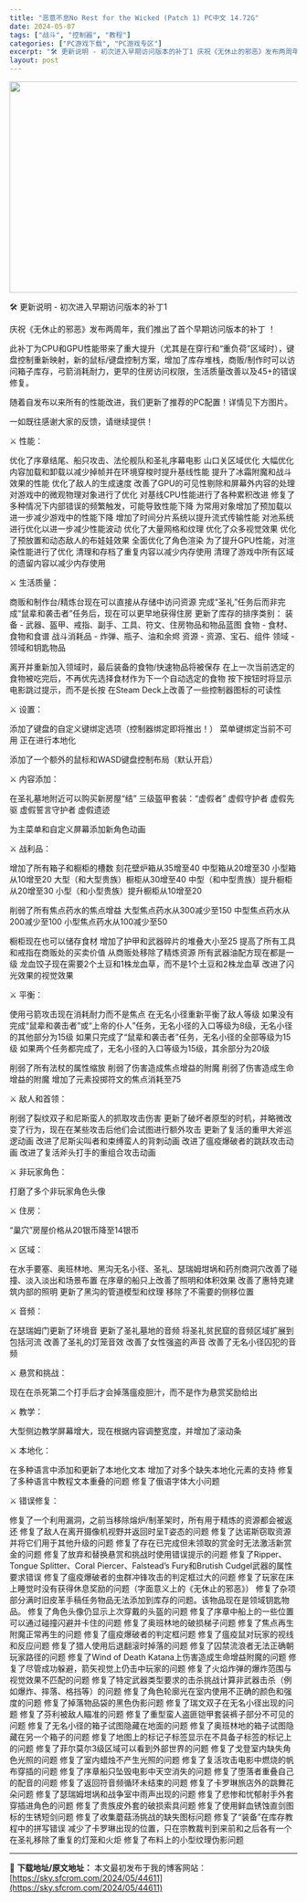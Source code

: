 ```yaml
---
title: "恶意不息No Rest for the Wicked (Patch 1) PC中文 14.72G"
date: 2024-05-07
tags: ["战斗", "控制器", "教程"]
categories: ["PC游戏下载", "PC游戏专区"]
excerpt: "🛠️ 更新说明 - 初次进入早期访问版本的补丁1 庆祝《无休止的邪恶》发布两周年，我们推出了首个早期访问版本的补丁 ！ 此补丁为CPU和GPU性能带来了重大提升（尤其是在穿行和“重负荷”区域时），键盘控制重新映射，新的鼠标/键盘控制方案，增加了库存堆栈，商贩/制作时可以访问箱子库存，弓箭消耗耐力，更&hellip;"
layout: post
---
```


<img class="igg-image-content aligncenter" src="https://sky.sfcrom.com/wp-content/uploads/2024/05/c93be-No-Rest-for-the-Wicked-Free-Download.jpg" width="660" height="370" />

🛠️ 更新说明 - 初次进入早期访问版本的补丁1

庆祝《无休止的邪恶》发布两周年，我们推出了首个早期访问版本的补丁
！

此补丁为CPU和GPU性能带来了重大提升（尤其是在穿行和“重负荷”区域时），键盘控制重新映射，新的鼠标/键盘控制方案，增加了库存堆栈，商贩/制作时可以访问箱子库存，弓箭消耗耐力，更早的住房访问权限，生活质量改善以及45+的错误修复。

随着自发布以来所有的性能改进，我们更新了推荐的PC配置！详情见下方图片。

一如既往感谢大家的反馈，请继续提供！

⚔️ 性能：

优化了序章结尾、船只攻击、法伦舰队和圣礼序幕电影
山口关区域优化
大幅优化内容加载和卸载以减少掉帧并在环境穿梭时提升基线性能
提升了冰霜附魔和战斗效果的性能
优化了敌人的生成速度
改善了GPU的可见性剔除和屏幕外内容的处理
对游戏中的微观物理对象进行了优化
对基线CPU性能进行了各种累积改进
修复了多种情况下内部错误的频繁触发，可能导致性能下降
为常用对象增加了预加载以进一步减少游戏中的性能下降
增加了时间分片系统以提升流式传输性能
对池系统进行优化以进一步减少性能波动
优化了大量网格和纹理
优化了众多视觉效果
优化了预放置和动态敌人的布娃娃效果
全面优化了角色渲染
为了提升GPU性能，对渲染性能进行了优化
清理和存档了重复内容以减少内存使用
清理了游戏中所有区域的遗留内容以减少内存使用

⚔️ 生活质量：

商贩和制作台/精炼台现在可以直接从存储中访问资源
完成“圣礼”任务后而非完成“鼠辈和袭击者”任务后，现在可以更早地获得住房
更新了库存的排序类别：
装备 - 武器、盔甲、戒指、副手、工具、符文、住房物品和物品蓝图
食物 - 食材、食物和食谱
战斗消耗品 - 炸弹、瓶子、油和余烬
资源 - 资源、宝石、组件
领域 - 领域和钥匙物品

离开并重新加入领域时，最后装备的食物/快速物品将被保存
在上一次当前选定的食物被吃完后，不再优先选择食材作为下一个自动选定的食物
按下按钮时将显示电影跳过提示，而不是长按
在Steam Deck上改善了一些控制器图标的可读性

⚔️ 设置：

添加了键盘的自定义键绑定选项（控制器绑定即将推出！）
菜单键绑定当前不可用
正在进行本地化

添加了一个额外的鼠标和WASD键盘控制布局（默认开启）

⚔️ 内容添加：

在圣礼墓地附近可以购买新房屋“结”
三级盔甲套装：“虚假者”
虚假守护者
虚假先驱
虚假誓言守护者
虚假遗迹

为主菜单和自定义屏幕添加新角色动画

⚔️ 战利品：

增加了所有箱子和橱柜的槽数
刻花壁炉箱从35增至40
中型箱从20增至30
小型箱从10增至20
大型（和大型贵族）橱柜从30增至40
中型（和中型贵族）提升橱柜从20增至30
小型（和小型贵族）提升橱柜从10增至20

削弱了所有焦点药水的焦点增益
大型焦点药水从300减少至150
中型焦点药水从200减少至100
小型焦点药水从100减少至50

橱柜现在也可以储存食材
增加了护甲和武器碎片的堆叠大小至25
提高了所有工具和戒指在商贩处的买卖价值
从商贩处移除了精炼资源
所有武器油配方现在都是一级
龙血饺子现在需要2个土豆和1株龙血草，而不是1个土豆和2株龙血草
改进了闪光效果的视觉效果

⚔️ 平衡：

使用弓箭攻击现在消耗耐力而不是焦点
在无名小径重新平衡了敌人等级
如果没有完成“鼠辈和袭击者”或“上帝的仆人”任务，无名小径的入口等级为8级，无名小径的其他部分为15级
如果只完成了“鼠辈和袭击者”任务，无名小径的全部等级为15级
如果两个任务都完成了，无名小径的入口等级为15级，其余部分为20级

削弱了所有法杖的属性缩放
削弱了伤害造成焦点增益的附魔
削弱了伤害造成生命增益的附魔
增加了元素投掷符文的焦点消耗至75

⚔️ 敌人和首领：

削弱了裂纹双子和尼斯蛮人的抓取攻击伤害
更新了破坏者原型的时机，并略微改变了行为，现在在某些攻击后他们会试图进行额外攻击
更新了复活的重甲大斧巡逻动画
改进了尼斯尖叫者和束缚蛮人的背刺动画
改进了瘟疫爆破者的跳跃攻击动画
改进了复活斧头打手的重组合攻击动画

⚔️ 非玩家角色：

打磨了多个非玩家角色头像

⚔️ 住房：

“巢穴”房屋价格从20银币降至14银币

⚔️ 区域：

在水手要塞、奥班林地、黑沟无名小径、圣礼、瑟瑞姆坩埚和药剂商洞穴改善了碰撞、淡入淡出和场景布置
在序章的船只上改善了照明和体积效果
改善了惠特克建筑内部的照明
更新了黑沟的管道模型和纹理
移除了不需要的侧移位置

⚔️ 音频：

在瑟瑞姆门更新了环境音
更新了圣礼墓地的音频
将圣礼贫民窟的音频区域扩展到包括河流
改善了圣礼的灯笼音效
改善了女性强盗的声音
改善了无名小径囚犯的音频

⚔️ 悬赏和挑战：

现在在杀死第二个打手后才会掉落瘟疫胆汁，而不是作为悬赏奖励给出

⚔️ 教学：

大型侧边教学屏幕增大，现在根据内容调整宽度，并增加了滚动条

⚔️ 本地化：

在多种语言中添加和更新了本地化文本
增加了对多个缺失本地化元素的支持
修复了多种语言中教程文本重叠的问题
修复了俄语字体大小问题

⚔️ 错误修复：

修复了一个利用漏洞，之前当移除熔炉/制革架时，所有用于精炼的资源都会被返还
修复了敌人在离开摄像机视野并返回时呈T姿态的问题
修复了达诺斯窃取资源并将它们用于其他升级的问题
修复了存在已完成但未领取的赏金时无法激活新赏金的问题
修复了放弃和替换悬赏和挑战时使用错误提示的问题
修复了Ripper、Tongue Splitter、Coral Piercer、Falstead’s Fury和Brutish Cudgel武器的属性要求错误
修复了瘟疫爆破者的虫群冲锋攻击的判定框过大的问题
修复了玩家在床上睡觉时没有获得休息奖励的问题（字面意义上的《无休止的邪恶》）
修复了杂项部分满时旧皮革手稿任务物品无法添加到库存的问题。该物品现在是领域钥匙物品。
修复了角色头像仍显示上次穿戴的头盔的问题
修复了序章中船上的一些位置可以通过碰撞闪避并卡住的问题
修复了奥班林地的破损梯子问题
修复了焦点再生附魔正常再生的问题
修复了瘟疫爆破者的判定框问题
修复了瘟疫鼠对玩家的视线和反应问题
修复了猎人使用后退翻滚时掉落的问题
修复了囚禁流浪者无法正确朝玩家路径的问题
修复了Wind of Death Katana上伤害造成生命增益附魔的问题
修复了尽管成功躲避，箭矢视觉上仍击中玩家的问题
修复了火焰炸弹的爆炸范围与视觉效果不匹配的问题
修复了特定武器类型要求的击杀挑战计算非武器击杀（例如爆炸、摔落、格挡等）的问题
修复了角色轮廓光在室内使用不正确的颜色和强度的问题
修复了掉落物品袋的黑色伪影问题
修复了瑞文双子在无名小径出现的问题
修复了芬利被敌人瞄准的问题
修复了重型蛮人盗匪铠甲套装裤子部分不可见的问题
修复了无名小径的箱子试图隐藏在地面的问题
修复了奥班林地的箱子试图隐藏在另一个箱子的问题
修复了地图上的标记子标签显示在不具备子标签的标记上的问题
修复了菲尔莫尔3级区域可以看到外部世界的问题
修复了戈登室内缺失角色光照的问题
修复了室内蜡烛不产生光照的问题
修复了复活攻击电影中燃烧的帆布穿插的问题
修复了序章船只坠毁电影中天空消失的问题
修复了堕落者重叠自己的配音的问题
修复了返回符音频循环未结束的问题
修复了卡罗琳旅店外的跳舞花朵问题
修复了瑟瑞姆坩埚和战争室中雨声出现的问题
修复了悲惨和忧郁射手外套穿插进角色的问题
修复了贵族皮外套的破损索具问题
修复了使用鲜血锈蚀直剑图标的生锈短剑问题
修复了收集蘑菇汤挑战的缺失图标问题
修复了“装备”在库存教程中的拼写错误
减少了卡罗琳出现的位置，只在宗教裁判到来前和之后各有一个
在圣礼移除了重复的灯笼和火炬
修复了布料上的小型纹理伪影问题

---
📖 **下载地址/原文地址：** 本文最初发布于我的博客网站：[https://sky.sfcrom.com/2024/05/44611](https://sky.sfcrom.com/2024/05/44611)
